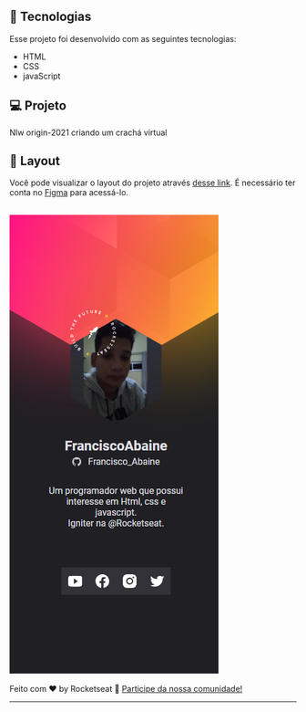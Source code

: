 


## 🚀 Tecnologias

Esse projeto foi desenvolvido com as seguintes tecnologias:

- HTML
- CSS
- javaScript

## 💻 Projeto

Nlw origin-2021 criando um crachá virtual

## 🔖 Layout

Você pode visualizar o layout do projeto através [desse link](https://www.figma.com/community/file/1031698737363668691). É necessário ter conta no [Figma](https://figma.com) para acessá-lo.

<br>

<img src="/images/projeto_exemplo.png" alt="image de projeto_exemplo" />

Feito com ♥ by Rocketseat :wave: [Participe da nossa comunidade!](https://discordapp.com/invite/gCRAFhc)

---


